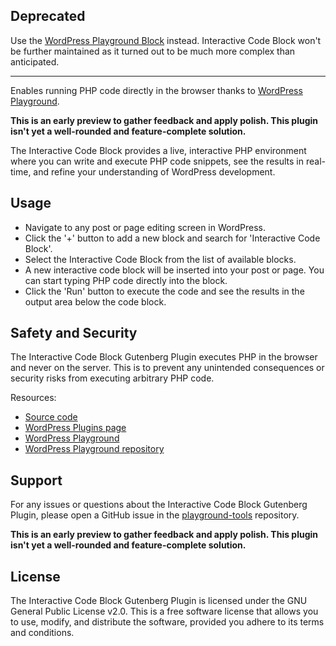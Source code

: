 ## Deprecated

Use the [WordPress Playground Block](https://github.com/WordPress/playground-tools/tree/trunk/packages/wordpress-playground-block) instead. Interactive Code Block won't be further maintained as it turned out to be much more complex than anticipated.

---

Enables running PHP code directly in the browser thanks to [WordPress Playground](https://github.com/WordPress/wordpress-playground).

**This is an early preview to gather feedback and apply polish. This plugin isn't yet a well-rounded and feature-complete solution.**

The Interactive Code Block provides a live, interactive PHP environment where you can write and execute PHP code snippets, see the results in real-time, and refine your understanding of WordPress development.

## Usage

-   Navigate to any post or page editing screen in WordPress.
-   Click the '+' button to add a new block and search for 'Interactive Code Block'.
-   Select the Interactive Code Block from the list of available blocks.
-   A new interactive code block will be inserted into your post or page. You can start typing PHP code directly into the block.
-   Click the 'Run' button to execute the code and see the results in the output area below the code block.

## Safety and Security

The Interactive Code Block Gutenberg Plugin executes PHP in the browser and never on the server. This is to prevent any unintended consequences or security risks from executing arbitrary PHP code.

Resources:

-   [Source code](https://github.com/WordPress/playground-tools/tree/trunk/packages/interactive-code-block)
-   [WordPress Plugins page](https://wordpress.org/plugins/interactive-code-block/)
-   [WordPress Playground](https://developer.wordpress.org/playground)
-   [WordPress Playground repository](https://wordpress.github.io/wordpress-playground/)

## Support

For any issues or questions about the Interactive Code Block Gutenberg Plugin, please open a GitHub issue in the [playground-tools](https://github.com/WordPress/playground-tools) repository.

**This is an early preview to gather feedback and apply polish. This plugin isn't yet a well-rounded and feature-complete solution.**

## License

The Interactive Code Block Gutenberg Plugin is licensed under the GNU General Public License v2.0. This is a free software license that allows you to use, modify, and distribute the software, provided you adhere to its terms and conditions.
